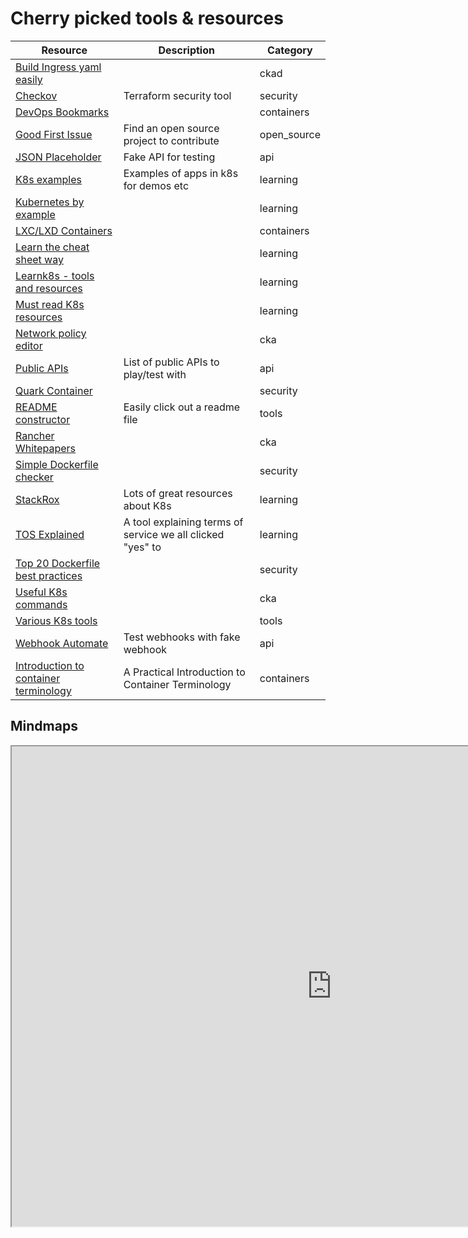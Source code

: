 # Cherry picked tools & resources

| Resource                                                                                                                            | Description                                                | Category    |
| ----------------------------------------------------------------------------------------------------------------------------------- | ---------------------------------------------------------- | ----------- |
| [Build Ingress yaml easily](https://ingressbuilder.jetstack.io/)                                                                    |                                                            | ckad        |
| [Checkov](https://github.com/bridgecrewio/checkov)                                                                                  | Terraform security tool                                    | security    |
| [DevOps Bookmarks](https://www.devopsbookmarks.org/linux+open-source?utm_source=share&utm_medium=ios_app&utm_name=iossmf)           |                                                            | containers  |
| [Good First Issue](https://goodfirstissue.dev/)                                                                                     | Find an open source project to contribute                  | open_source |
| [JSON Placeholder](https://jsonplaceholder.typicode.com/)                                                                           | Fake API for testing                                       | api         |
| [K8s examples](https://github.com/kubernetes/examples)                                                                              | Examples of apps in k8s for demos etc                      | learning    |
| [Kubernetes by example](https://kubernetesbyexample.com/)                                                                           |                                                            | learning    |
| [LXC/LXD Containers](https://linuxcontainers.org/)                                                                                  |                                                            | containers  |
| [Learn the cheat sheet way](https://cheatsheet.dennyzhang.com/)                                                                     |                                                            | learning    |
| [Learnk8s - tools and resources](https://learnk8s.io/kubernetes-resources)                                                          |                                                            | learning    |
| [Must read K8s resources](https://kubernetesreadme.com/)                                                                            |                                                            | learning    |
| [Network policy editor](https://editor.cilium.io/?id=ueM67J8ZCNEb5iFZ)                                                              |                                                            | cka         |
| [Public APIs](https://github.com/public-apis/public-apis)                                                                           | List of public APIs to play/test with                      | api         |
| [Quark Container](https://github.com/QuarkContainer/Quark)                                                                          |                                                            | security    |
| [README constructor](https://readme.so/editor)                                                                                      | Easily click out a readme file                             | tools       |
| [Rancher Whitepapers](https://rancher.com/resources/#whitepapers)                                                                   |                                                            | cka         |
| [Simple Dockerfile checker](https://www.fromlatest.io/#/)                                                                           |                                                            | security    |
| [StackRox](https://www.stackrox.com/)                                                                                               | Lots of great resources about K8s                          | learning    |
| [TOS Explained](https://tosdr.org/)                                                                                                 | A tool explaining terms of service we all clicked "yes" to | learning    |
| [Top 20 Dockerfile best practices](https://sysdig.com/blog/dockerfile-best-practices/)                                              |                                                            | security    |
| [Useful K8s commands](https://iceburn.medium.com/kubectl-useful-commands-f5f47c0773f)                                               |                                                            | cka         |
| [Various K8s tools](https://caylent.com/50-useful-kubernetes-tools-for-2020)                                                        |                                                            | tools       |
| [Webhook Automate](https://webhook.site/#!/a2e14c9d-b4d4-438c-99da-c1a8f66e376e)                                                    | Test webhooks with fake webhook                            | api         |
| [Introduction to container terminology](https://developers.redhat.com/blog/2018/02/22/container-terminology-practical-introduction) | A Practical Introduction to Container Terminology          | containers  |

## Mindmaps

<iframe src='https://www.xmind.net/embed/dy6DeH/' width='1024' height='768' frameborder='1' scrolling='no' allowfullscreen="true"></iframe>
